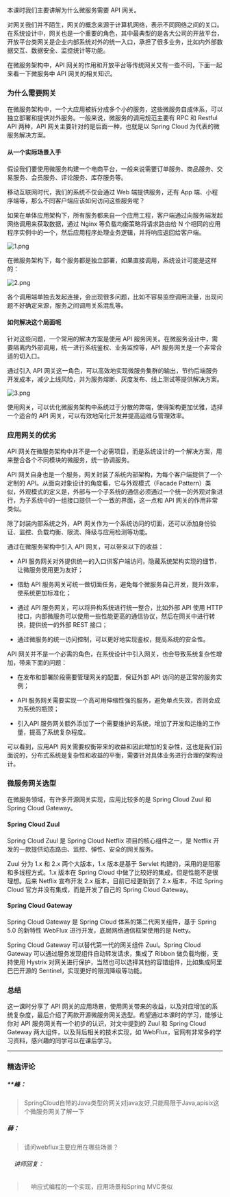 <p data-nodeid="1092" class="">本课时我们主要讲解为什么微服务需要 API 网关。</p>
<p data-nodeid="1093">对网关我们并不陌生，网关的概念来源于计算机网络，表示不同网络之间的关口。在系统设计中，网关也是一个重要的角色，其中最典型的是各大公司的开放平台，开放平台类网关是企业内部系统对外的统一入口，承担了很多业务，比如内外部数据交互、数据安全、监控统计等功能。</p>
<p data-nodeid="1094">在微服务架构中，API 网关的作用和开放平台等传统网关又有一些不同，下面一起来看一下微服务中 API 网关的相关知识。</p>
<h3 data-nodeid="1095">为什么需要网关</h3>
<p data-nodeid="1096">在微服务架构中，一个大应用被拆分成多个小的服务，这些微服务自成体系，可以独立部署和提供对外服务。一般来说，微服务的调用规范主要有 RPC 和 Restful API 两种，API 网关主要针对的是后面一种，也就是以 Spring Cloud 为代表的微服务解决方案。</p>
<h4 data-nodeid="1097">从一个实际场景入手</h4>
<p data-nodeid="1098">假设我们要使用微服务构建一个电商平台，一般来说需要订单服务、商品服务、交易服务、会员服务、评论服务、库存服务等。</p>
<p data-nodeid="1099">移动互联网时代，我们的系统不仅会通过 Web 端提供服务，还有 App 端、小程序端等，那么不同客户端应该如何访问这些服务呢？</p>
<p data-nodeid="1100">如果在单体应用架构下，所有服务都来自一个应用工程，客户端通过向服务端发起网络调用来获取数据，通过 Nginx 等负载均衡策略将请求路由给 N 个相同的应用程序实例中的一个，然后应用程序处理业务逻辑，并将响应返回给客户端。</p>
<p data-nodeid="1101"><img src="https://s0.lgstatic.com/i/image/M00/0D/57/Ciqc1F7DuLWALZMDAAB1i-97j1c184.png" alt="1.png" data-nodeid="1154"></p>
<p data-nodeid="1102">在微服务架构下，每个服务都是独立部署，如果直接调用，系统设计可能是这样的：</p>
<p data-nodeid="1103"><img src="https://s0.lgstatic.com/i/image/M00/0D/57/Ciqc1F7DuNqAJXtiAAC4PwBmfM0342.png" alt="2.png" data-nodeid="1158"></p>
<p data-nodeid="1104">各个调用端单独去发起连接，会出现很多问题，比如不容易监控调用流量，出现问题不好确定来源，服务之间调用关系混乱等。</p>
<h4 data-nodeid="1105">如何解决这个局面呢</h4>
<p data-nodeid="1106">针对这些问题，一个常用的解决方案是使用 API 服务网关。在微服务设计中，需要隔离内外部调用，统一进行系统鉴权、业务监控等，API 服务网关是一个非常合适的切入口。</p>
<p data-nodeid="1791" class="">通过引入 API 网关这一角色，可以高效地实现微服务集群的输出，节约后端服务开发成本，减少上线风险，并为服务熔断、灰度发布、线上测试等提供解决方案。</p>




<p data-nodeid="1108"><img src="https://s0.lgstatic.com/i/image/M00/0D/63/CgqCHl7DuPuAH-1AAAE28Z6XTRo611.png" alt="3.png" data-nodeid="1165"></p>
<p data-nodeid="1109" class="">使用网关，可以优化微服务架构中系统过于分散的弊端，使得架构更加优雅，选择一个适合的 API 网关，可以有效地简化开发并提高运维与管理效率。</p>
<h3 data-nodeid="1110">应用网关的优劣</h3>
<p data-nodeid="1111">API 网关在微服务架构中并不是一个必需项目，而是系统设计的一个解决方案，用来整合各个不同模块的微服务，统一协调服务。</p>
<p data-nodeid="1112">API 网关自身也是一个服务，网关封装了系统内部架构，为每个客户端提供了一个定制的 API。从面向对象设计的角度看，它与外观模式（Facade Pattern）类似，外观模式的定义是，外部与一个子系统的通信必须通过一个统一的外观对象进行，为子系统中的一组接口提供一个一致的界面，这一点和 API 网关的作用非常类似。</p>
<p data-nodeid="1113">除了封装内部系统之外，API 网关作为一个系统访问的切面，还可以添加身份验证、监控、负载均衡、限流、降级与应用检测等功能。</p>
<p data-nodeid="1114">通过在微服务架构中引入 API 网关，可以带来以下的收益：</p>
<ul data-nodeid="2624">
<li data-nodeid="2625">
<p data-nodeid="2626">API 服务网关对外提供统一的入口供客户端访问，隐藏系统架构实现的细节，让微服务使用更为友好；</p>
</li>
<li data-nodeid="2627">
<p data-nodeid="2628">借助 API 服务网关可统一做切面任务，避免每个微服务自己开发，提升效率，使系统更加标准化；</p>
</li>
<li data-nodeid="2629">
<p data-nodeid="2630">通过 API 服务网关，可以将异构系统进行统一整合，比如外部 API 使用 HTTP 接口，内部微服务可以使用一些性能更高的通信协议，然后在网关中进行转换，提供统一的外部 REST 接口；</p>
</li>
<li data-nodeid="2631">
<p data-nodeid="2632" class="">通过微服务的统一访问控制，可以更好地实现鉴权，提高系统的安全性。</p>
</li>
</ul>




<p data-nodeid="1124">API 网关并不是一个必需的角色，在系统设计中引入网关，也会导致系统复杂性增加，带来下面的问题：</p>
<ul data-nodeid="1125">
<li data-nodeid="1126">
<p data-nodeid="1127">在发布和部署阶段需要管理网关的配置，保证外部 API 访问的是正常的服务实例；</p>
</li>
<li data-nodeid="1128">
<p data-nodeid="1129">API 服务网关需要实现一个高可用伸缩性强的服务，避免单点失效，否则会成为系统的瓶颈；</p>
</li>
<li data-nodeid="1130">
<p data-nodeid="1131">引入API 服务网关额外添加了一个需要维护的系统，增加了开发和运维的工作量，提高了系统复杂程度。</p>
</li>
</ul>
<p data-nodeid="1132">可以看到，应用API 网关需要权衡带来的收益和因此增加的复杂性，这也是我们前面说的，分布式系统是复杂性和收益的平衡，需要针对具体业务进行合理的架构设计。</p>
<h3 data-nodeid="1133">微服务网关选型</h3>
<p data-nodeid="1134">在微服务领域，有许多开源网关实现，应用比较多的是 Spring Cloud Zuul 和 Spring Cloud Gateway。</p>
<h4 data-nodeid="1135">Spring Cloud Zuul</h4>
<p data-nodeid="1136">Spring Cloud Zuul 是 Spring Cloud Netflix 项目的核心组件之一，是 Netflix 开发的一款提供动态路由、监控、弹性、安全的网关服务。</p>
<p data-nodeid="1137">Zuul 分为 1.x 和 2.x 两个大版本，1.x 版本是基于 Servlet 构建的，采用的是阻塞和多线程方式。1.x 版本在 Spring Cloud 中做了比较好的集成，但是性能不是很理想。后来 Netflix 宣布开发 2.x 版本，目前已经更新到了 2.x 版本，不过 Spring Cloud 官方并没有集成，而是开发了自己的 Spring Cloud Gateway。</p>
<h4 data-nodeid="1138">Spring Cloud Gateway</h4>
<p data-nodeid="1139">Spring Cloud Gateway 是 Spring Cloud 体系的第二代网关组件，基于 Spring 5.0 的新特性 WebFlux 进行开发，底层网络通信框架使用的是 Netty。</p>
<p data-nodeid="1140">Spring Cloud Gateway 可以替代第一代的网关组件 Zuul。Spring Cloud Gateway 可以通过服务发现组件自动转发请求，集成了 Ribbon 做负载均衡，支持使用 Hystrix 对网关进行保护，当然也可以选择其他的容错组件，比如集成阿里巴巴开源的 Sentinel，实现更好的限流降级等功能。</p>
<h3 data-nodeid="1141">总结</h3>
<p data-nodeid="1142" class="">这一课时分享了 API 网关的应用场景，使用网关带来的收益，以及对应增加的系统复杂度，最后介绍了两款开源微服务网关选型。希望通过本课时的学习，能够让你对 API 服务网关有一个初步的认识，对文中提到的 Zuul 和 Spring Cloud Gateway 两大组件，以及背后相关的技术实现，如 WebFlux，官网有非常多的学习资料，感兴趣的同学可以在课后学习。</p>

---

### 精选评论

##### **峰：
> SpringCloud自带的Java类型的网关对java友好,只能局限于Java,apisix这个微服务网关了解一下

##### 薛：
> 请问webflux主要应用在哪些场景？

 ###### &nbsp;&nbsp;&nbsp; 讲师回复：
> &nbsp;&nbsp;&nbsp; 响应式编程的一个实现，应用场景和Spring MVC类似

